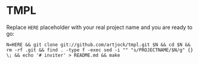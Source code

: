 TMPL
====

Replace `HERE` placeholder with your real project name and you are ready to go:

    N=HERE && git clone git://github.com/artjock/tmpl.git $N && cd $N && rm -rf .git && find . -type f -exec sed -i "" "s/PROJECTNAME/$N/g" {} \; && echo '# inviter' > README.md && make
